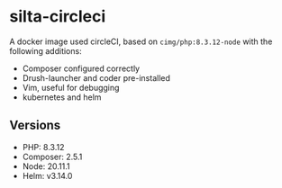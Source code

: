 # silta-circleci
A docker image used circleCI, based on `cimg/php:8.3.12-node` with the following additions:

- Composer configured correctly
- Drush-launcher and coder pre-installed
- Vim, useful for debugging
- kubernetes and helm

## Versions
- PHP: 8.3.12
- Composer: 2.5.1
- Node: 20.11.1
- Helm: v3.14.0
